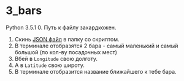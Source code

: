 # 3_bars
Python 3.5.1
0. Путь к файлу захардкожен.
1. Скинь [JSON файл](http://op.mos.ru/EHDWSREST/catalog/export/get?id=84505) в папку со скриптом.
2. В терминале отобразятся 2 бара - самый маленький и самый большой (по кол-ву посадочных мест)
3. Вбей в `Longitude` свою долготу.
4. А в `Latitude` свою широту.
5. В терминале отобразится название ближайшего к тебе бара.